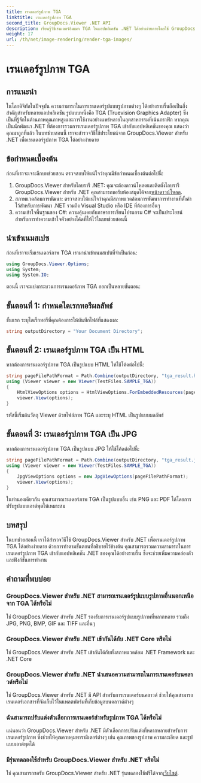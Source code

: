 ```yaml
---
title: เรนเดอร์รูปภาพ TGA
linktitle: เรนเดอร์รูปภาพ TGA
second_title: GroupDocs.Viewer .NET API
description: เรียนรู้วิธีเรนเดอร์อิมเมจ TGA ในแอปพลิเคชัน .NET ได้อย่างง่ายดายโดยใช้ GroupDocs.Viewer เพิ่มความสามารถในการเรนเดอร์ภาพของคุณ
weight: 17
url: /th/net/image-rendering/render-tga-images/
---
```


# เรนเดอร์รูปภาพ TGA

## การแนะนำ
ในโลกดิจิทัลในปัจจุบัน ความสามารถในการเรนเดอร์รูปแบบรูปภาพต่างๆ ได้อย่างราบรื่นถือเป็นสิ่งสำคัญสำหรับหลายแอปพลิเคชัน รูปแบบหนึ่งคือ TGA (Truevision Graphics Adapter) ซึ่งเป็นที่รู้จักในด้านภาพคุณภาพสูงและการใช้งานอย่างแพร่หลายในอุตสาหกรรมที่เน้นกราฟิก หากคุณเป็นนักพัฒนา .NET ที่ต้องการรวมการเรนเดอร์รูปภาพ TGA เข้ากับแอปพลิเคชันของคุณ แสดงว่าคุณมาถูกที่แล้ว ในบทช่วยสอนนี้ เราจะสำรวจวิธีใช้ประโยชน์จาก GroupDocs.Viewer สำหรับ .NET เพื่อเรนเดอร์รูปภาพ TGA ได้อย่างง่ายดาย
## ข้อกำหนดเบื้องต้น
ก่อนที่เราจะเจาะลึกบทช่วยสอน ตรวจสอบให้แน่ใจว่าคุณมีข้อกำหนดเบื้องต้นต่อไปนี้:
1.  GroupDocs.Viewer สำหรับไลบรารี .NET: คุณจะต้องดาวน์โหลดและติดตั้งไลบรารี GroupDocs.Viewer สำหรับ .NET คุณสามารถขอรับห้องสมุดได้จาก[หน้าดาวน์โหลด](https://releases.groupdocs.com/viewer/net/).
2. สภาพแวดล้อมการพัฒนา: ตรวจสอบให้แน่ใจว่าคุณมีสภาพแวดล้อมการพัฒนาการทำงานที่ตั้งค่าไว้สำหรับการพัฒนา .NET รวมถึง Visual Studio หรือ IDE ที่ต้องการอื่นๆ
3. ความเข้าใจพื้นฐานของ C#: ความคุ้นเคยกับภาษาการเขียนโปรแกรม C# จะเป็นประโยชน์สำหรับการทำความเข้าใจตัวอย่างโค้ดที่ให้ไว้ในบทช่วยสอนนี้

## นำเข้าเนมสเปซ
ก่อนที่เราจะเริ่มเรนเดอร์ภาพ TGA เรามานำเข้าเนมสเปซที่จำเป็นก่อน:
```csharp
using GroupDocs.Viewer.Options;
using System;
using System.IO;
```
ตอนนี้ เราจะแบ่งกระบวนการเรนเดอร์ภาพ TGA ออกเป็นหลายขั้นตอน:
## ขั้นตอนที่ 1: กำหนดไดเรกทอรีผลลัพธ์
ขั้นแรก ระบุไดเร็กทอรีที่คุณต้องการให้บันทึกไฟล์ที่แสดงผล:
```csharp
string outputDirectory = "Your Document Directory";
```
## ขั้นตอนที่ 2: เรนเดอร์รูปภาพ TGA เป็น HTML
หากต้องการเรนเดอร์รูปภาพ TGA เป็นรูปแบบ HTML ให้ใช้โค้ดต่อไปนี้:
```csharp
string pageFilePathFormat = Path.Combine(outputDirectory, "tga_result.html");
using (Viewer viewer = new Viewer(TestFiles.SAMPLE_TGA))
{
    HtmlViewOptions options = HtmlViewOptions.ForEmbeddedResources(pageFilePathFormat);
    viewer.View(options);
}
```
รหัสนี้เริ่มต้นวัตถุ Viewer ด้วยไฟล์ภาพ TGA และระบุ HTML เป็นรูปแบบผลลัพธ์
## ขั้นตอนที่ 3: เรนเดอร์รูปภาพ TGA เป็น JPG
หากต้องการเรนเดอร์รูปภาพ TGA เป็นรูปแบบ JPG ให้ใช้โค้ดต่อไปนี้:
```csharp
string pageFilePathFormat = Path.Combine(outputDirectory, "tga_result.jpg");
using (Viewer viewer = new Viewer(TestFiles.SAMPLE_TGA))
{
    JpgViewOptions options = new JpgViewOptions(pageFilePathFormat);
    viewer.View(options);
}
```
ในทำนองเดียวกัน คุณสามารถเรนเดอร์ภาพ TGA เป็นรูปแบบอื่น เช่น PNG และ PDF ได้โดยการปรับรูปแบบเอาต์พุตให้เหมาะสม

## บทสรุป
ในบทช่วยสอนนี้ เราได้สำรวจวิธีใช้ GroupDocs.Viewer สำหรับ .NET เพื่อเรนเดอร์รูปภาพ TGA ได้อย่างง่ายดาย ด้วยการทำตามขั้นตอนที่อธิบายไว้ข้างต้น คุณสามารถรวมความสามารถในการเรนเดอร์รูปภาพ TGA เข้ากับแอปพลิเคชัน .NET ของคุณได้อย่างราบรื่น ซึ่งจะช่วยเพิ่มความคล่องตัวและฟังก์ชันการทำงาน
## คำถามที่พบบ่อย
### GroupDocs.Viewer สำหรับ .NET สามารถเรนเดอร์รูปแบบรูปภาพอื่นนอกเหนือจาก TGA ได้หรือไม่
ใช่ GroupDocs.Viewer สำหรับ .NET รองรับการเรนเดอร์รูปแบบรูปภาพที่หลากหลาย รวมถึง JPG, PNG, BMP, GIF และ TIFF และอื่นๆ
### GroupDocs.Viewer สำหรับ .NET เข้ากันได้กับ .NET Core หรือไม่
ใช่ GroupDocs.Viewer สำหรับ .NET เข้ากันได้กับทั้งสภาพแวดล้อม .NET Framework และ .NET Core
### GroupDocs.Viewer สำหรับ .NET นำเสนอความสามารถในการเรนเดอร์บนคลาวด์หรือไม่
ใช่ GroupDocs.Viewer สำหรับ .NET มี API สำหรับการเรนเดอร์บนคลาวด์ ช่วยให้คุณสามารถเรนเดอร์เอกสารที่จัดเก็บไว้ในแพลตฟอร์มที่เก็บข้อมูลบนคลาวด์ต่างๆ
### ฉันสามารถปรับแต่งตัวเลือกการเรนเดอร์สำหรับรูปภาพ TGA ได้หรือไม่
แน่นอนว่า GroupDocs.Viewer สำหรับ .NET มีตัวเลือกการปรับแต่งที่หลากหลายสำหรับการเรนเดอร์รูปภาพ ซึ่งช่วยให้คุณควบคุมพารามิเตอร์ต่างๆ เช่น คุณภาพของรูปภาพ ความละเอียด และรูปแบบเอาต์พุตได้
### มีรุ่นทดลองใช้สำหรับ GroupDocs.Viewer สำหรับ .NET หรือไม่
 ใช่ คุณสามารถขอรับ GroupDocs.Viewer สำหรับ .NET รุ่นทดลองใช้ฟรีได้จาก[เว็บไซต์](https://releases.groupdocs.com/).